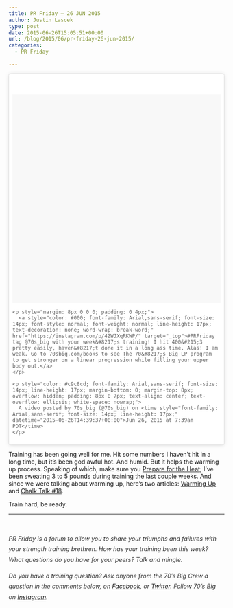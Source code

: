 ```yaml
---
title: PR Friday – 26 JUN 2015
author: Justin Lascek
type: post
date: 2015-06-26T15:05:51+00:00
url: /blog/2015/06/pr-friday-26-jun-2015/
categories:
  - PR Friday

---
```

<blockquote class="instagram-media" style="background: #FFF; border: 0; border-radius: 3px; box-shadow: 0 0 1px 0 rgba(0,0,0,0.5),0 1px 10px 0 rgba(0,0,0,0.15); margin: 1px; max-width: 658px; padding: 0; width: calc(100% - 2px);" data-instgrm-captioned="" data-instgrm-version="4">
  <div style="padding: 8px;">
    <div style="background: #F8F8F8; line-height: 0; margin-top: 40px; padding: 50% 0; text-align: center; width: 100%;">
    </div>
    
    <p style="margin: 8px 0 0 0; padding: 0 4px;">
      <a style="color: #000; font-family: Arial,sans-serif; font-size: 14px; font-style: normal; font-weight: normal; line-height: 17px; text-decoration: none; word-wrap: break-word;" href="https://instagram.com/p/4ZWJXqRKWP/" target="_top">#PRFriday tag @70s_big with your week&#8217;s training! I hit 400&#215;3 pretty easily, haven&#8217;t done it in a long ass time. Alas! I am weak. Go to 70sbig.com/books to see The 70&#8217;s Big LP program to get stronger on a linear progression while filling your upper body out.</a>
    </p>
    
    <p style="color: #c9c8cd; font-family: Arial,sans-serif; font-size: 14px; line-height: 17px; margin-bottom: 0; margin-top: 8px; overflow: hidden; padding: 8px 0 7px; text-align: center; text-overflow: ellipsis; white-space: nowrap;">
      A video posted by 70s_big (@70s_big) on <time style="font-family: Arial,sans-serif; font-size: 14px; line-height: 17px;" datetime="2015-06-26T14:39:37+00:00">Jun 26, 2015 at 7:39am PDT</time>
    </p>
  </div>
</blockquote>



Training has been going well for me. Hit some numbers I haven&#8217;t hit in a long time, but it&#8217;s been god awful hot. And humid. But it helps the warming up process. Speaking of which, make sure you <a href="/blog/2014/07/prepare-for-the-heat/" target="_blank">Prepare for the Heat</a>; I&#8217;ve been sweating 3 to 5 pounds during training the last couple weeks. And since we were talking about warming up, here&#8217;s two articles: <a href="/blog/2012/09/warming-up/" target="_blank">Warming Up</a> and <a href="/blog/2015/01/chalk-talk-18-general-and-specific-warm-ups/" target="_blank">Chalk Talk #18</a>.

Train hard, be ready.

* * *

&nbsp;

<p style="color: #333333; font-style: normal; line-height: 24.375px;">
  <em>PR Friday is a forum to allow you to share your triumphs and failures with your strength training brethren. How has your training been this week? What questions do you have for your peers? Talk and mingle.</em>
</p>

<p style="color: #333333; font-style: normal; line-height: 24.375px;">
  <em>Do you have a training question? Ask <span style="color: #373737;">anyone from the 70′s Big Crew a question in the comments below, on <a href="https://www.facebook.com/70sBig" target="_blank">Facebook</a>, or <a href="https://twitter.com/70sBig" target="_blank">Twitter</a>. Follow 70&#8217;s Big on <a href="http://instagram.com/70s_Big" target="_blank">Instagram</a>.</span></em>
</p>
